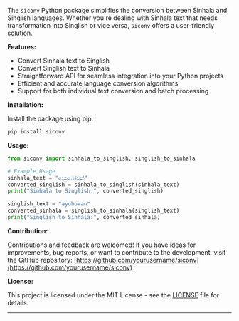 The `siconv` Python package simplifies the conversion between Sinhala and Singlish languages. Whether you're dealing with Sinhala text that needs transformation into Singlish or vice versa, `siconv` offers a user-friendly solution.

**Features:**

- Convert Sinhala text to Singlish
- Convert Singlish text to Sinhala
- Straightforward API for seamless integration into your Python projects
- Efficient and accurate language conversion algorithms
- Support for both individual text conversion and batch processing

**Installation:**

Install the package using pip:

```bash
pip install siconv
```

**Usage:**

```python
from siconv import sinhala_to_singlish, singlish_to_sinhala

# Example Usage
sinhala_text = "ආයුබෝවන්"
converted_singlish = sinhala_to_singlish(sinhala_text)
print("Sinhala to Singlish:", converted_singlish)

singlish_text = "ayubowan"
converted_sinhala = singlish_to_sinhala(singlish_text)
print("Singlish to Sinhala:", converted_sinhala)
```

**Contribution:**

Contributions and feedback are welcomed! If you have ideas for improvements, bug reports, or want to contribute to the development, visit the GitHub repository: [https://github.com/yourusername/siconv](https://github.com/yourusername/siconv)

**License:**

This project is licensed under the MIT License - see the [LICENSE](https://github.com/yourusername/siconv/blob/main/LICENSE) file for details.

---
